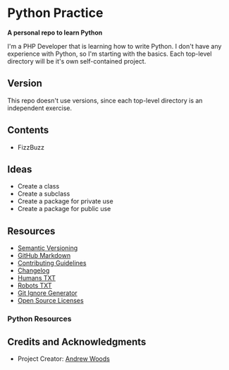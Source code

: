 
# Python Practice

__A personal repo to learn Python__

I'm a PHP Developer that is learning how to write Python. I don't have
any experience with Python, so I'm starting with the basics. Each
top-level directory will be it's own self-contained project.


## Version

This repo doesn't use versions, since each top-level directory is an
independent exercise.

## Contents

* FizzBuzz


## Ideas 

* Create a class
* Create a subclass
* Create a package for private use
* Create a package for public use



## Resources

* [Semantic Versioning](http://semver.org)
* [GitHub Markdown](https://help.github.com/categories/writing-on-github/)
* [Contributing Guidelines](https://help.github.com/articles/setting-guidelines-for-repository-contributors/)
* [Changelog](docs/CHANGELOG.md)
* [Humans TXT](http://humanstxt.org/) 
* [Robots TXT](http://www.robotstxt.org/) 
* [Git Ignore Generator](https://www.gitignore.io/)
* [Open Source Licenses](http://opensource.org/licenses/GPL-3.0)

### Python Resources


## Credits and Acknowledgments

* Project Creator:  [Andrew Woods](https://andrewwoods.net)


